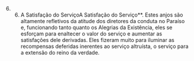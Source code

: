 ﻿6. 6. A Satisfação do ServiçoA Satisfação do Serviço**. Estes anjos são altamente refletivos da atitude dos diretores da conduta no Paraíso e, funcionando tanto quanto os Alegrias da Existência, eles se esforçam para enaltecer o valor do serviço e aumentar as satisfações dele derivadas. Eles fizeram muito para iluminar as recompensas deferidas inerentes ao serviço altruísta, o serviço para a extensão do reino da verdade.